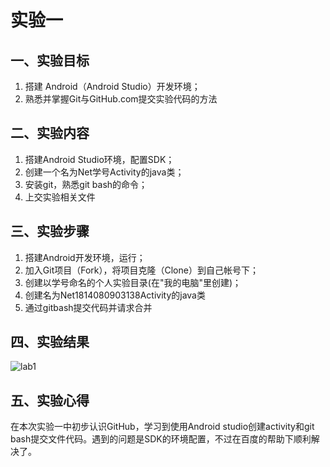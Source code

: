 # 实验一
## 一、实验目标
1. 搭建 Android（Android Studio）开发环境；
2. 熟悉并掌握Git与GitHub.com提交实验代码的方法 

## 二、实验内容
1. 搭建Android Studio环境，配置SDK；
2. 创建一个名为Net学号Activity的java类；
3. 安装git，熟悉git bash的命令；
4. 上交实验相关文件

## 三、实验步骤
1. 搭建Android开发环境，运行；
2. 加入Git项目（Fork），将项目克隆（Clone）到自己帐号下；
3. 创建以学号命名的个人实验目录(在"我的电脑"里创建)；
4. 创建名为Net1814080903138Activity的java类
5. 通过gitbash提交代码并请求合并

## 四、实验结果
![lab1](https://github.com/linjhong/android-labs-2020/blob/master/students/net1814080903138/lab1.png)

## 五、实验心得
在本次实验一中初步认识GitHub，学习到使用Android studio创建activity和git bash提交文件代码。遇到的问题是SDK的环境配置，不过在百度的帮助下顺利解决了。
